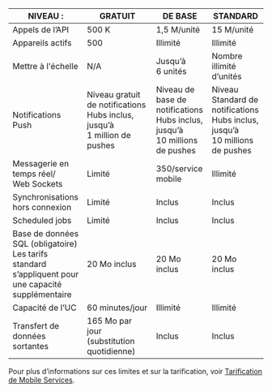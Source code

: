 
| NIVEAU : | GRATUIT | DE BASE | STANDARD |
|----|----|----|----|
| Appels de l’API | 500 K | 1,5 M/unité | 15 M/unité |
| Appareils actifs | 500 | Illimité | Illimité |
| Mettre à l'échelle | N/A | Jusqu’à 6 unités | Nombre illimité d’unités |
| Notifications Push | Niveau gratuit de notifications Hubs inclus, jusqu’à 1 million de pushes | Niveau de base de notifications Hubs inclus, jusqu’à 10 millions de pushes | Niveau Standard de notifications Hubs inclus, jusqu’à 10 millions de pushes |
| Messagerie en temps réel/<br/>Web Sockets | Limité | 350/service mobile | Illimité |
| Synchronisations hors connexion | Limité | Inclus | Inclus |
| Scheduled jobs | Limité | Inclus | Inclus |
| Base de données SQL (obligatoire) <br/>Les tarifs standard s’appliquent pour une capacité supplémentaire | 20 Mo inclus | 20 Mo inclus | 20 Mo inclus |
| Capacité de l’UC | 60 minutes/jour | Illimité | Illimité |
| Transfert de données sortantes | 165 Mo par jour (substitution quotidienne) | Inclus | Inclus |

Pour plus d’informations sur ces limites et sur la tarification, voir [Tarification de Mobile Services](https://azure.microsoft.com/pricing/details/mobile-services/).

<!---HONumber=August15_HO6-->
